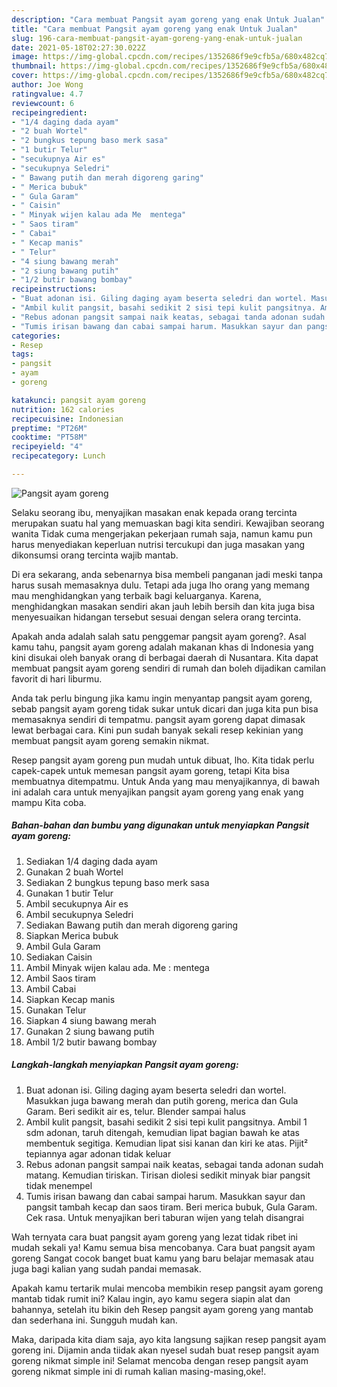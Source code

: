 ```yaml
---
description: "Cara membuat Pangsit ayam goreng yang enak Untuk Jualan"
title: "Cara membuat Pangsit ayam goreng yang enak Untuk Jualan"
slug: 196-cara-membuat-pangsit-ayam-goreng-yang-enak-untuk-jualan
date: 2021-05-18T02:27:30.022Z
image: https://img-global.cpcdn.com/recipes/1352686f9e9cfb5a/680x482cq70/pangsit-ayam-goreng-foto-resep-utama.jpg
thumbnail: https://img-global.cpcdn.com/recipes/1352686f9e9cfb5a/680x482cq70/pangsit-ayam-goreng-foto-resep-utama.jpg
cover: https://img-global.cpcdn.com/recipes/1352686f9e9cfb5a/680x482cq70/pangsit-ayam-goreng-foto-resep-utama.jpg
author: Joe Wong
ratingvalue: 4.7
reviewcount: 6
recipeingredient:
- "1/4 daging dada ayam"
- "2 buah Wortel"
- "2 bungkus tepung baso merk sasa"
- "1 butir Telur"
- "secukupnya Air es"
- "secukupnya Seledri"
- " Bawang putih dan merah digoreng garing"
- " Merica bubuk"
- " Gula Garam"
- " Caisin"
- " Minyak wijen kalau ada Me  mentega"
- " Saos tiram"
- " Cabai"
- " Kecap manis"
- " Telur"
- "4 siung bawang merah"
- "2 siung bawang putih"
- "1/2 butir bawang bombay"
recipeinstructions:
- "Buat adonan isi. Giling daging ayam beserta seledri dan wortel. Masukkan juga bawang merah dan putih goreng, merica dan Gula Garam. Beri sedikit air es, telur. Blender sampai halus"
- "Ambil kulit pangsit, basahi sedikit 2 sisi tepi kulit pangsitnya. Ambil 1 sdm adonan, taruh ditengah, kemudian lipat bagian bawah ke atas membentuk segitiga. Kemudian lipat sisi kanan dan kiri ke atas. Pijit² tepiannya agar adonan tidak keluar"
- "Rebus adonan pangsit sampai naik keatas, sebagai tanda adonan sudah matang. Kemudian tiriskan. Tirisan diolesi sedikit minyak biar pangsit tidak menempel"
- "Tumis irisan bawang dan cabai sampai harum. Masukkan sayur dan pangsit tambah kecap dan saos tiram. Beri merica bubuk, Gula Garam. Cek rasa. Untuk menyajikan beri taburan wijen yang telah disangrai"
categories:
- Resep
tags:
- pangsit
- ayam
- goreng

katakunci: pangsit ayam goreng 
nutrition: 162 calories
recipecuisine: Indonesian
preptime: "PT26M"
cooktime: "PT58M"
recipeyield: "4"
recipecategory: Lunch

---
```



![Pangsit ayam goreng](https://img-global.cpcdn.com/recipes/1352686f9e9cfb5a/680x482cq70/pangsit-ayam-goreng-foto-resep-utama.jpg)

Selaku seorang ibu, menyajikan masakan enak kepada orang tercinta merupakan suatu hal yang memuaskan bagi kita sendiri. Kewajiban seorang  wanita Tidak cuma mengerjakan pekerjaan rumah saja, namun kamu pun harus menyediakan keperluan nutrisi tercukupi dan juga masakan yang dikonsumsi orang tercinta wajib mantab.

Di era  sekarang, anda sebenarnya bisa membeli panganan jadi meski tanpa harus susah memasaknya dulu. Tetapi ada juga lho orang yang memang mau menghidangkan yang terbaik bagi keluarganya. Karena, menghidangkan masakan sendiri akan jauh lebih bersih dan kita juga bisa menyesuaikan hidangan tersebut sesuai dengan selera orang tercinta. 



Apakah anda adalah salah satu penggemar pangsit ayam goreng?. Asal kamu tahu, pangsit ayam goreng adalah makanan khas di Indonesia yang kini disukai oleh banyak orang di berbagai daerah di Nusantara. Kita dapat membuat pangsit ayam goreng sendiri di rumah dan boleh dijadikan camilan favorit di hari liburmu.

Anda tak perlu bingung jika kamu ingin menyantap pangsit ayam goreng, sebab pangsit ayam goreng tidak sukar untuk dicari dan juga kita pun bisa memasaknya sendiri di tempatmu. pangsit ayam goreng dapat dimasak lewat berbagai cara. Kini pun sudah banyak sekali resep kekinian yang membuat pangsit ayam goreng semakin nikmat.

Resep pangsit ayam goreng pun mudah untuk dibuat, lho. Kita tidak perlu capek-capek untuk memesan pangsit ayam goreng, tetapi Kita bisa membuatnya ditempatmu. Untuk Anda yang mau menyajikannya, di bawah ini adalah cara untuk menyajikan pangsit ayam goreng yang enak yang mampu Kita coba.

<!--inarticleads1-->

##### Bahan-bahan dan bumbu yang digunakan untuk menyiapkan Pangsit ayam goreng:

1. Sediakan 1/4 daging dada ayam
1. Gunakan 2 buah Wortel
1. Sediakan 2 bungkus tepung baso merk sasa
1. Gunakan 1 butir Telur
1. Ambil secukupnya Air es
1. Ambil secukupnya Seledri
1. Sediakan  Bawang putih dan merah digoreng garing
1. Siapkan  Merica bubuk
1. Ambil  Gula Garam
1. Sediakan  Caisin
1. Ambil  Minyak wijen kalau ada. Me : mentega
1. Ambil  Saos tiram
1. Ambil  Cabai
1. Siapkan  Kecap manis
1. Gunakan  Telur
1. Siapkan 4 siung bawang merah
1. Gunakan 2 siung bawang putih
1. Ambil 1/2 butir bawang bombay




<!--inarticleads2-->

##### Langkah-langkah menyiapkan Pangsit ayam goreng:

1. Buat adonan isi. Giling daging ayam beserta seledri dan wortel. Masukkan juga bawang merah dan putih goreng, merica dan Gula Garam. Beri sedikit air es, telur. Blender sampai halus
1. Ambil kulit pangsit, basahi sedikit 2 sisi tepi kulit pangsitnya. Ambil 1 sdm adonan, taruh ditengah, kemudian lipat bagian bawah ke atas membentuk segitiga. Kemudian lipat sisi kanan dan kiri ke atas. Pijit² tepiannya agar adonan tidak keluar
1. Rebus adonan pangsit sampai naik keatas, sebagai tanda adonan sudah matang. Kemudian tiriskan. Tirisan diolesi sedikit minyak biar pangsit tidak menempel
1. Tumis irisan bawang dan cabai sampai harum. Masukkan sayur dan pangsit tambah kecap dan saos tiram. Beri merica bubuk, Gula Garam. Cek rasa. Untuk menyajikan beri taburan wijen yang telah disangrai




Wah ternyata cara buat pangsit ayam goreng yang lezat tidak ribet ini mudah sekali ya! Kamu semua bisa mencobanya. Cara buat pangsit ayam goreng Sangat cocok banget buat kamu yang baru belajar memasak atau juga bagi kalian yang sudah pandai memasak.

Apakah kamu tertarik mulai mencoba membikin resep pangsit ayam goreng mantab tidak rumit ini? Kalau ingin, ayo kamu segera siapin alat dan bahannya, setelah itu bikin deh Resep pangsit ayam goreng yang mantab dan sederhana ini. Sungguh mudah kan. 

Maka, daripada kita diam saja, ayo kita langsung sajikan resep pangsit ayam goreng ini. Dijamin anda tiidak akan nyesel sudah buat resep pangsit ayam goreng nikmat simple ini! Selamat mencoba dengan resep pangsit ayam goreng nikmat simple ini di rumah kalian masing-masing,oke!.


